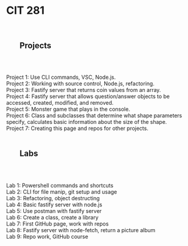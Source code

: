 # CIT 281 <br><br>
## <ul>Projects</ul> <br>
Project 1: Use CLI commands, VSC, Node.js. <br>
Project 2: Working with source control, Node.js, refactoring. <br>
Project 3: Fastify server that returns coin values from an array. <br>
Project 4: Fastify server that allows question/answer objects to be accessed, created, modified, and removed. <br>
Project 5: Monster game that plays in the console. <br>
Project 6: Class and subclasses that determine what shape parameters specify, calculates basic information about the size of the shape. <br>
Project 7: Creating this page and repos for other projects. 
<br>
<br>
## <ul>Labs</ul> <br>
Lab 1: Powershell commands and shortcuts <br>
Lab 2: CLI for file manip, git setup and usage <br>
Lab 3: Refactoring, object destructing <br>
Lab 4: Basic fastify server with node.js <br>
Lab 5: Use postman with fastify server <br>
Lab 6: Create a class, create a library <br>
Lab 7: First GitHub page, work with repos <br>
Lab 8: Fastify server with node-fetch, return a picture album <br>
Lab 9: Repo work, GitHub course <br>

